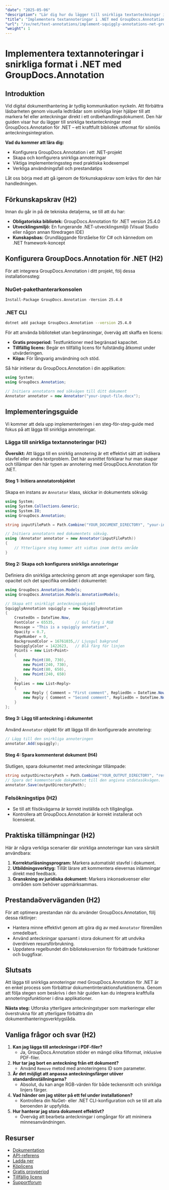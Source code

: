 ```yaml
---
"date": "2025-05-06"
"description": "Lär dig hur du lägger till snirkliga textanteckningar i dina .NET-applikationer med GroupDocs.Annotation för förbättrad dokumentläsbarhet och feedback."
"title": "Implementera textannoteringar i .NET med GroupDocs.Annotation"
"url": "/sv/net/text-annotations/implement-squiggly-annotations-net-groupdocs/"
"weight": 1
---
```


# Implementera textannoteringar i snirkliga format i .NET med GroupDocs.Annotation

## Introduktion
Vid digital dokumenthantering är tydlig kommunikation nyckeln. Att förbättra läsbarheten genom visuella ledtrådar som snirkliga linjer hjälper till att markera fel eller anteckningar direkt i ett ordbehandlingsdokument. Den här guiden visar hur du lägger till snirkliga textanteckningar med GroupDocs.Annotation för .NET – ett kraftfullt bibliotek utformat för sömlös anteckningsintegration.

**Vad du kommer att lära dig:**
- Konfigurera GroupDocs.Annotation i ett .NET-projekt
- Skapa och konfigurera snirkliga annoteringar
- Viktiga implementeringssteg med praktiska kodexempel
- Verkliga användningsfall och prestandatips

Låt oss börja med att gå igenom de förkunskapskrav som krävs för den här handledningen.

## Förkunskapskrav (H2)
Innan du går in på de tekniska detaljerna, se till att du har:

- **Obligatoriska bibliotek:** GroupDocs.Annotation för .NET version 25.4.0
- **Utvecklingsmiljö:** En fungerande .NET-utvecklingsmiljö (Visual Studio eller någon annan föredragen IDE)
- **Kunskapsbas:** Grundläggande förståelse för C# och kännedom om .NET framework-koncept

## Konfigurera GroupDocs.Annotation för .NET (H2)
För att integrera GroupDocs.Annotation i ditt projekt, följ dessa installationssteg:

### NuGet-pakethanterarkonsolen
```
Install-Package GroupDocs.Annotation -Version 25.4.0
```

### .NET CLI
```bash
dotnet add package GroupDocs.Annotation --version 25.4.0
```

För att använda biblioteket utan begränsningar, överväg att skaffa en licens:
- **Gratis provperiod:** Testfunktioner med begränsad kapacitet.
- **Tillfällig licens:** Begär en tillfällig licens för fullständig åtkomst under utvärderingen.
- **Köpa:** För långvarig användning och stöd.

Så här initierar du GroupDocs.Annotation i din applikation:
```csharp
using System;
using GroupDocs.Annotation;

// Initiera annotatorn med sökvägen till ditt dokument
Annotator annotator = new Annotator("your-input-file.docx");
```

## Implementeringsguide
Vi kommer att dela upp implementeringen i en steg-för-steg-guide med fokus på att lägga till snirkliga annoteringar.

### Lägga till snirkliga textannoteringar (H2)
**Översikt:**
Att lägga till en snirklig annotering är ett effektivt sätt att indikera stavfel eller andra textproblem. Det här avsnittet förklarar hur man skapar och tillämpar den här typen av annotering med GroupDocs.Annotation för .NET.

#### Steg 1: Initiera annotatorobjektet 
Skapa en instans av `Annotator` klass, skickar in dokumentets sökväg:
```csharp
using System;
using System.Collections.Generic;
using System.IO;
using GroupDocs.Annotation;

string inputFilePath = Path.Combine("YOUR_DOCUMENT_DIRECTORY", "your-input-file.docx");

// Initiera annotatorn med dokumentets sökväg.
using (Annotator annotator = new Annotator(inputFilePath))
{
    // Ytterligare steg kommer att vidtas inom detta område
}
```

#### Steg 2: Skapa och konfigurera snirkliga annoteringar 
Definiera din snirkliga anteckning genom att ange egenskaper som färg, opacitet och det specifika området i dokumentet:
```csharp
using GroupDocs.Annotation.Models;
using GroupDocs.Annotation.Models.AnnotationModels;

// Skapa ett snirkligt anteckningsobjekt
SquigglyAnnotation squiggly = new SquigglyAnnotation
{
    CreatedOn = DateTime.Now,
    FontColor = 65535,         // Gul färg i RGB
    Message = "This is a squiggly annotation",
    Opacity = 0.7,
    PageNumber = 0,
    BackgroundColor = 16761035,// Ljusgul bakgrund
    SquigglyColor = 1422623,   // Blå färg för linjen
    Points = new List<Point>
    {
        new Point(80, 730),
        new Point(240, 730),
        new Point(80, 650),
        new Point(240, 650)
    },
    Replies = new List<Reply>
    {
        new Reply { Comment = "First comment", RepliedOn = DateTime.Now },
        new Reply { Comment = "Second comment", RepliedOn = DateTime.Now }
    }
};
```

#### Steg 3: Lägg till anteckning i dokumentet 
Använd `Annotator` objekt för att lägga till din konfigurerade annotering:
```csharp
// Lägg till den snirkliga annoteringen
annotator.Add(squiggly);
```

#### Steg 4: Spara kommenterat dokument (H4)
Slutligen, spara dokumentet med anteckningar tillämpade:
```csharp
string outputDirectoryPath = Path.Combine("YOUR_OUTPUT_DIRECTORY", "result" + Path.GetExtension(inputFilePath));
// Spara det kommenterade dokumentet till den angivna utdatasökvägen.
annotator.Save(outputDirectoryPath);
```

### Felsökningstips (H2)
- Se till att filsökvägarna är korrekt inställda och tillgängliga.
- Kontrollera att GroupDocs.Annotation är korrekt installerat och licensierat.

## Praktiska tillämpningar (H2)
Här är några verkliga scenarier där snirkliga annoteringar kan vara särskilt användbara:
1. **Korrekturläsningsprogram:** Markera automatiskt stavfel i dokument.
2. **Utbildningsverktyg:** Tillåt lärare att kommentera elevernas inlämningar direkt med feedback.
3. **Granskning av juridiska dokument:** Markera inkonsekvenser eller områden som behöver uppmärksammas.

## Prestandaöverväganden (H2)
För att optimera prestandan när du använder GroupDocs.Annotation, följ dessa riktlinjer:
- Hantera minne effektivt genom att göra dig av med `Annotator` föremålen omedelbart.
- Använd anteckningar sparsamt i stora dokument för att undvika överdriven resursförbrukning.
- Uppdatera regelbundet din biblioteksversion för förbättrade funktioner och buggfixar.

## Slutsats
Att lägga till snirkliga annoteringar med GroupDocs.Annotation för .NET är en enkel process som förbättrar dokumentinteraktionsfunktionerna. Genom att följa stegen som beskrivs i den här guiden kan du integrera kraftfulla annoteringsfunktioner i dina applikationer.

**Nästa steg:**
Utforska ytterligare anteckningstyper som markeringar eller överstrukna för att ytterligare förbättra din dokumenthanteringsverktygslåda.

## Vanliga frågor och svar (H2)
1. **Kan jag lägga till anteckningar i PDF-filer?**
   - Ja, GroupDocs.Annotation stöder en mängd olika filformat, inklusive PDF-filer.
2. **Hur tar jag bort en anteckning från ett dokument?**
   - Använd `Remove` metod med annoteringens ID som parameter.
3. **Är det möjligt att anpassa anteckningsfärger utöver standardinställningarna?**
   - Absolut, du kan ange RGB-värden för både teckensnitt och snirkliga linjers färger.
4. **Vad händer om jag stöter på ett fel under installationen?**
   - Kontrollera din NuGet- eller .NET CLI-konfiguration och se till att alla beroenden är uppfyllda.
5. **Hur hanterar jag stora dokument effektivt?**
   - Överväg att bearbeta anteckningar i omgångar för att minimera minnesanvändningen.

## Resurser
- [Dokumentation](https://docs.groupdocs.com/annotation/net/)
- [API-referens](https://reference.groupdocs.com/annotation/net/)
- [Ladda ner](https://releases.groupdocs.com/annotation/net/)
- [Köplicens](https://purchase.groupdocs.com/buy)
- [Gratis provperiod](https://releases.groupdocs.com/annotation/net/)
- [Tillfällig licens](https://purchase.groupdocs.com/temporary-license/)
- [Supportforum](https://forum.groupdocs.com/c/annotation/)